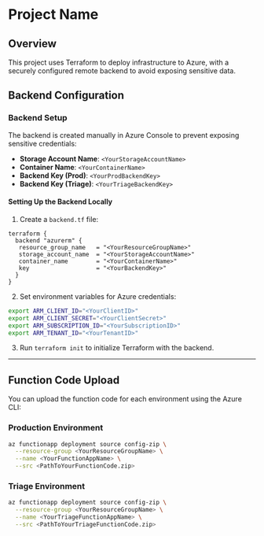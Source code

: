 # Project Name

## Overview
This project uses Terraform to deploy infrastructure to Azure, with a securely configured remote backend to avoid exposing sensitive data.

## Backend Configuration

### Backend Setup
The backend is created manually in Azure Console to prevent exposing sensitive credentials:

- **Storage Account Name**: `<YourStorageAccountName>`
- **Container Name**: `<YourContainerName>`
- **Backend Key (Prod)**: `<YourProdBackendKey>`
- **Backend Key (Triage)**: `<YourTriageBackendKey>`

#### Setting Up the Backend Locally

1. Create a `backend.tf` file:

  ```hcl
  terraform {
    backend "azurerm" {
     resource_group_name   = "<YourResourceGroupName>"
     storage_account_name  = "<YourStorageAccountName>"
     container_name        = "<YourContainerName>"
     key                   = "<YourBackendKey>"
    }
  }
  ```

2. Set environment variables for Azure credentials:

  ```bash
  export ARM_CLIENT_ID="<YourClientID>"
  export ARM_CLIENT_SECRET="<YourClientSecret>"
  export ARM_SUBSCRIPTION_ID="<YourSubscriptionID>"
  export ARM_TENANT_ID="<YourTenantID>"
  ```

3. Run `terraform init` to initialize Terraform with the backend.

---

## Function Code Upload

You can upload the function code for each environment using the Azure CLI:

### Production Environment

```bash
az functionapp deployment source config-zip \
  --resource-group <YourResourceGroupName> \
  --name <YourFunctionAppName> \
  --src <PathToYourFunctionCode.zip>
```

### Triage Environment

```bash
az functionapp deployment source config-zip \
  --resource-group <YourResourceGroupName> \
  --name <YourTriageFunctionAppName> \
  --src <PathToYourTriageFunctionCode.zip>
```